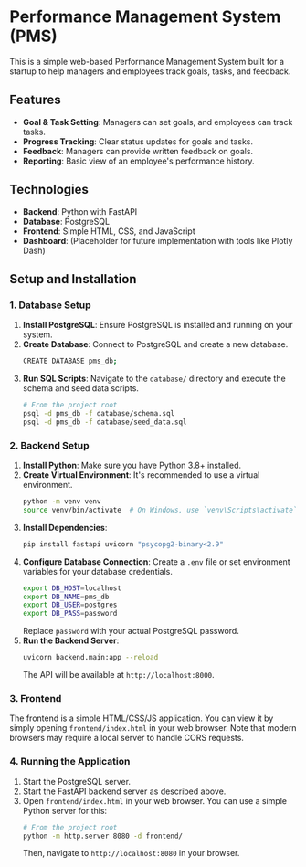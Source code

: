 # Performance Management System (PMS)

This is a simple web-based Performance Management System built for a startup to help managers and employees track goals, tasks, and feedback.

## Features
- **Goal & Task Setting**: Managers can set goals, and employees can track tasks.
- **Progress Tracking**: Clear status updates for goals and tasks.
- **Feedback**: Managers can provide written feedback on goals.
- **Reporting**: Basic view of an employee's performance history.

## Technologies
- **Backend**: Python with FastAPI
- **Database**: PostgreSQL
- **Frontend**: Simple HTML, CSS, and JavaScript
- **Dashboard**: (Placeholder for future implementation with tools like Plotly Dash)

## Setup and Installation

### 1. Database Setup

1.  **Install PostgreSQL**: Ensure PostgreSQL is installed and running on your system.
2.  **Create Database**: Connect to PostgreSQL and create a new database.
    ```bash
    CREATE DATABASE pms_db;
    ```
3.  **Run SQL Scripts**: Navigate to the `database/` directory and execute the schema and seed data scripts.
    ```bash
    # From the project root
    psql -d pms_db -f database/schema.sql
    psql -d pms_db -f database/seed_data.sql
    ```

### 2. Backend Setup

1.  **Install Python**: Make sure you have Python 3.8+ installed.
2.  **Create Virtual Environment**: It's recommended to use a virtual environment.
    ```bash
    python -m venv venv
    source venv/bin/activate  # On Windows, use `venv\Scripts\activate`
    ```
3.  **Install Dependencies**:
    ```bash
    pip install fastapi uvicorn "psycopg2-binary<2.9"
    ```
4.  **Configure Database Connection**: Create a `.env` file or set environment variables for your database credentials.
    ```bash
    export DB_HOST=localhost
    export DB_NAME=pms_db
    export DB_USER=postgres
    export DB_PASS=password
    ```
    Replace `password` with your actual PostgreSQL password.
5.  **Run the Backend Server**:
    ```bash
    uvicorn backend.main:app --reload
    ```
    The API will be available at `http://localhost:8000`.

### 3. Frontend

The frontend is a simple HTML/CSS/JS application. You can view it by simply opening `frontend/index.html` in your web browser. Note that modern browsers may require a local server to handle CORS requests.

### 4. Running the Application

1.  Start the PostgreSQL server.
2.  Start the FastAPI backend server as described above.
3.  Open `frontend/index.html` in your web browser. You can use a simple Python server for this:
    ```bash
    # From the project root
    python -m http.server 8080 -d frontend/
    ```
    Then, navigate to `http://localhost:8080` in your browser.
